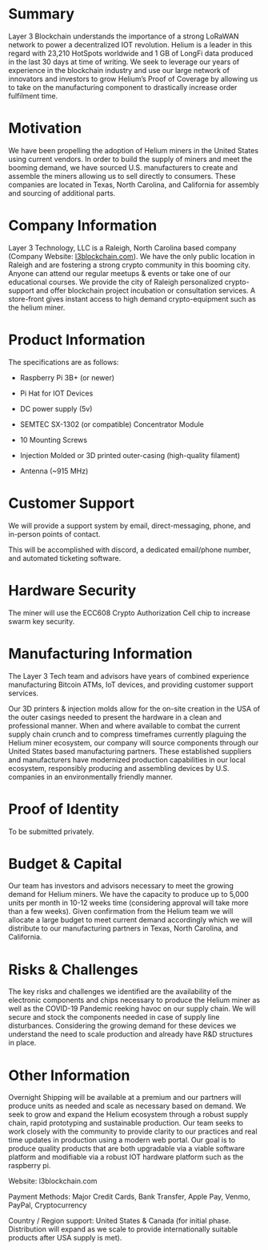 # Summary
[summary]: #summary

Layer 3 Blockchain understands the importance of a strong LoRaWAN network to power a decentralized IOT revolution. Helium is a leader in this regard with 23,210 HotSpots worldwide and 1 GB of LongFi data produced in the last 30 days at time of writing. We seek to leverage our years of experience in the blockchain industry and use our large network of innovators and investors to grow Helium’s Proof of Coverage by allowing us to take on the manufacturing component to drastically increase order fulfilment time.

# Motivation
[motivation]: #motivation

We have been propelling the adoption of Helium miners in the United States using current vendors. In order to build the supply of miners and meet the booming demand, we have sourced U.S. manufacturers to create and assemble the miners allowing us to sell directly to consumers. These companies are located in Texas, North Carolina, and California for assembly and sourcing of additional parts.

# Company Information
[stakeholders]: #stakeholders

Layer 3 Technology, LLC is a Raleigh, North Carolina based company (Company Website: [l3blockchain.com](http://l3blockchain.com)). We have the only public location in Raleigh and are fostering a strong crypto community in this booming city. Anyone can attend our regular meetups & events or take one of our educational courses. We provide the city of Raleigh personalized crypto-support and offer blockchain project incubation or consultation services. A store-front gives instant access to high demand crypto-equipment such as the helium miner.

# Product Information

The specifications are as follows:

-   Raspberry Pi 3B+ (or newer)
    
-   Pi Hat for IOT Devices
    
-   DC power supply (5v)
    
-   SEMTEC SX-1302 (or compatible) Concentrator Module
    
-   10 Mounting Screws
    
-   Injection Molded or 3D printed outer-casing (high-quality filament)
    
-   Antenna (~915 MHz)

# Customer Support

We will provide a support system by email, direct-messaging, phone, and in-person points of contact.

This will be accomplished with discord, a dedicated email/phone number, and automated ticketing software.  

# Hardware Security

The miner will use the ECC608 Crypto Authorization Cell chip to increase swarm key security.

# Manufacturing Information

The Layer 3 Tech team and advisors have years of combined experience manufacturing Bitcoin ATMs, IoT devices, and providing customer support services.

Our 3D printers & injection molds allow for the on-site creation in the USA of the outer casings needed to present the hardware in a clean and professional manner. When and where available to combat the current supply chain crunch and to compress timeframes currently plaguing the Helium miner ecosystem, our company will source components through our United States based manufacturing partners. These established suppliers and manufacturers have modernized production capabilities in our local ecosystem, responsibly producing and assembling devices by U.S. companies in an environmentally friendly manner.


# Proof of Identity

To be submitted privately.

  

# Budget & Capital

Our team has investors and advisors necessary to meet the growing demand for Helium miners. We have the capacity to produce up to 5,000 units per month in 10-12 weeks time (considering approval will take more than a few weeks). Given confirmation from the Helium team we will allocate a large budget to meet current demand accordingly which we will distribute to our manufacturing partners in Texas, North Carolina, and California.

# Risks & Challenges

The key risks and challenges we identified are the availability of the electronic components and chips necessary to produce the Helium miner as well as the COVID-19 Pandemic reeking havoc on our supply chain. We will secure and stock the components needed in case of supply line disturbances. Considering the growing demand for these devices we understand the need to scale production and already have R&D structures in place.

# Other Information  
  

Overnight Shipping will be available at a premium and our partners will produce units as needed and scale as necessary based on demand. We seek to grow and expand the Helium ecosystem through a robust supply chain, rapid prototyping and sustainable production. Our team seeks to work closely with the community to provide clarity to our practices and real time updates in production using a modern web portal. Our goal is to produce quality products that are both upgradable via a viable software platform and modifiable via a robust IOT hardware platform such as the raspberry pi.

Website: l3blockchain.com

Payment Methods: Major Credit Cards, Bank Transfer, Apple Pay, Venmo, PayPal, Cryptocurrency

Country / Region support: United States & Canada (for initial phase. Distribution will expand as we scale to provide internationally suitable products after USA supply is met).
  


